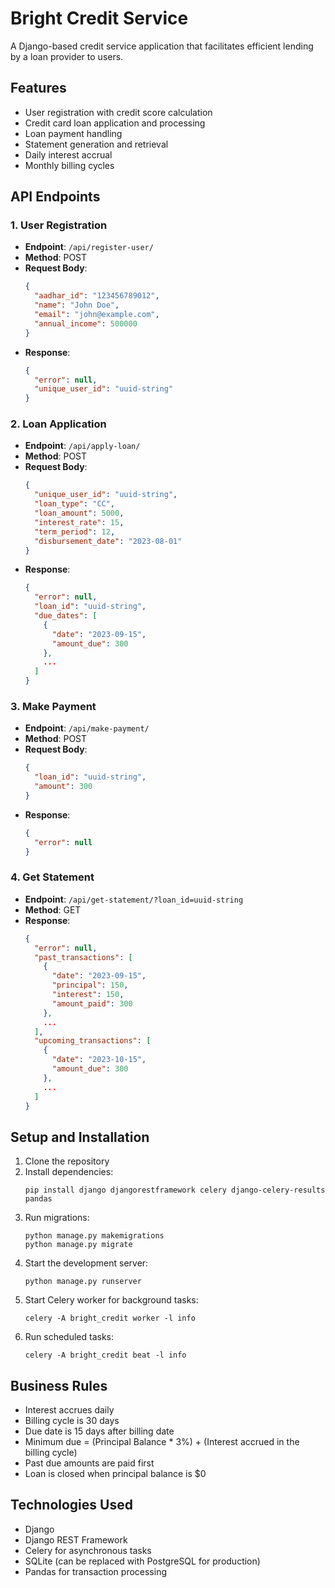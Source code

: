 # Bright Credit Service

A Django-based credit service application that facilitates efficient lending by a loan provider to users.

## Features

- User registration with credit score calculation
- Credit card loan application and processing
- Loan payment handling
- Statement generation and retrieval
- Daily interest accrual
- Monthly billing cycles

## API Endpoints

### 1. User Registration
- **Endpoint**: `/api/register-user/`
- **Method**: POST
- **Request Body**:
  ```json
  {
    "aadhar_id": "123456789012",
    "name": "John Doe",
    "email": "john@example.com",
    "annual_income": 500000
  }
  ```
- **Response**:
  ```json
  {
    "error": null,
    "unique_user_id": "uuid-string"
  }
  ```

### 2. Loan Application
- **Endpoint**: `/api/apply-loan/`
- **Method**: POST
- **Request Body**:
  ```json
  {
    "unique_user_id": "uuid-string",
    "loan_type": "CC",
    "loan_amount": 5000,
    "interest_rate": 15,
    "term_period": 12,
    "disbursement_date": "2023-08-01"
  }
  ```
- **Response**:
  ```json
  {
    "error": null,
    "loan_id": "uuid-string",
    "due_dates": [
      {
        "date": "2023-09-15",
        "amount_due": 300
      },
      ...
    ]
  }
  ```

### 3. Make Payment
- **Endpoint**: `/api/make-payment/`
- **Method**: POST
- **Request Body**:
  ```json
  {
    "loan_id": "uuid-string",
    "amount": 300
  }
  ```
- **Response**:
  ```json
  {
    "error": null
  }
  ```

### 4. Get Statement
- **Endpoint**: `/api/get-statement/?loan_id=uuid-string`
- **Method**: GET
- **Response**:
  ```json
  {
    "error": null,
    "past_transactions": [
      {
        "date": "2023-09-15",
        "principal": 150,
        "interest": 150,
        "amount_paid": 300
      },
      ...
    ],
    "upcoming_transactions": [
      {
        "date": "2023-10-15",
        "amount_due": 300
      },
      ...
    ]
  }
  ```

## Setup and Installation

1. Clone the repository
2. Install dependencies:
   ```
   pip install django djangorestframework celery django-celery-results pandas
   ```
3. Run migrations:
   ```
   python manage.py makemigrations
   python manage.py migrate
   ```
4. Start the development server:
   ```
   python manage.py runserver
   ```
5. Start Celery worker for background tasks:
   ```
   celery -A bright_credit worker -l info
   ```
6. Run scheduled tasks:
   ```
   celery -A bright_credit beat -l info
   ```

## Business Rules

- Interest accrues daily
- Billing cycle is 30 days
- Due date is 15 days after billing date
- Minimum due = (Principal Balance * 3%) + (Interest accrued in the billing cycle)
- Past due amounts are paid first
- Loan is closed when principal balance is $0

## Technologies Used

- Django
- Django REST Framework
- Celery for asynchronous tasks
- SQLite (can be replaced with PostgreSQL for production)
- Pandas for transaction processing 
